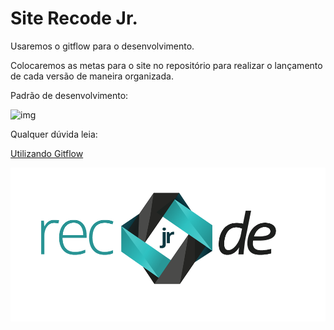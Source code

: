 # Site Recode Jr.

Usaremos o gitflow para o desenvolvimento.

Colocaremos as metas para o site no repositório para realizar o lançamento de cada versão de maneira organizada.


Padrão de desenvolvimento:

![img](padrdv.png)


Qualquer dúvida leia:

[Utilizando Gitflow](https://joshuapassos.github.io/#/artigo/1)

![img](img/r_06.png)
